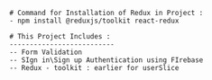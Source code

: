 
        # Command for Installation of Redux in Project :
        - npm install @reduxjs/toolkit react-redux

        # This Project Includes : 
        --------------------------
        -- Form Validation 
        -- SIgn in\Sign up Authentication using FIrebase
        -- Redux - toolkit : earlier for userSlice 

